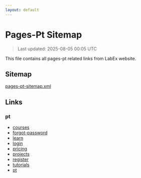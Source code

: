 ```yaml
---
layout: default
---
```


# Pages-Pt Sitemap

> Last updated: 2025-08-05 00:05 UTC

This file contains all pages-pt related links from LabEx website.

## Sitemap

[pages-pt-sitemap.xml](https://labex.io/pages-pt-sitemap.xml)

## Links


### pt

- [courses](https://labex.io/pt/courses)
- [forgot-password](https://labex.io/pt/forgot-password)
- [learn](https://labex.io/pt/learn)
- [login](https://labex.io/pt/login)
- [pricing](https://labex.io/pt/pricing)
- [projects](https://labex.io/pt/projects)
- [register](https://labex.io/pt/register)
- [tutorials](https://labex.io/pt/tutorials)
- [pt](https://labex.io/pt)
